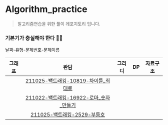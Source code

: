 # Algorithm_practice
>알고리즘연습을 위한 풀이 레포지토리 
>입니다.

### 기본기가 충실해야 한다 🏃‍♂️

날짜-유형-문제번호-문제이름

|그래프|완탐|그리디|DP|자료구조|
|:----------:|:----------:|:----------:|:----------:|:---------:|
||[211025-백트래킹-10819-차이를_최대로](https://github.com/BusChanny/Algorithm_practice/blob/main/BackTracking/BOJ_10819_차이를최대로.java)||||
||[211022-백트래킹-16922-로마_숫자_만들기](https://github.com/BusChanny/Algorithm_practice/blob/main/BackTracking/BOJ_16922_로마숫자만들기.java)||||
||[211025-백트래킹-2529-부등호](https://github.com/BusChanny/Algorithm_practice/blob/main/BackTracking/BOJ_2529_%EB%B6%80%EB%93%B1%ED%98%B8.java)
